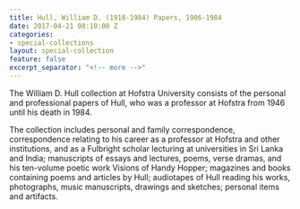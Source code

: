 ```yaml
---
title: Hull, William D. (1918-1984) Papers, 1906-1984
date: 2017-04-21 08:10:00 Z
categories:
- special-collections
layout: special-collection
feature: false
excerpt_separator: "<!-- more -->"
---
```


The William D. Hull collection at Hofstra University consists of the personal and professional papers of Hull, who was a professor at Hofstra from 1946 until his death in 1984.
<!-- more -->

The collection includes personal and family correspondence, correspondence relating to his career as a professor at Hofstra and other institutions, and as a Fulbright scholar lecturing at universities in Sri Lanka and India; manuscripts of essays and lectures, poems, verse dramas, and his ten-volume poetic work Visions of Handy Hopper; magazines and books containing poems and articles by Hull; audiotapes of Hull reading his works, photographs, music manuscripts, drawings and sketches; personal items and artifacts.
<!-- more -->
